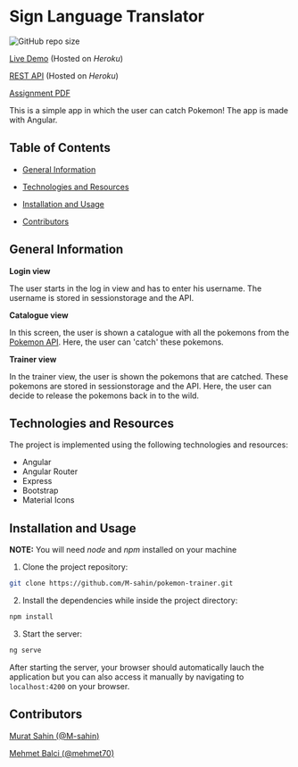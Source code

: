 # Sign Language Translator

![GitHub repo size](https://img.shields.io/github/repo-size/M-sahin/pokemon-trainer)


[Live Demo](https://cherry-crumble-56108.herokuapp.com/login) (Hosted on _Heroku_)

[REST API](https://mm-assignment-api.herokuapp.com/trainer) (Hosted on _Heroku_)

[Assignment PDF](https://lms.noroff.no/pluginfile.php/184862/mod_assign/introattachment/0/Angular_Pokemon%20Trainer.pdf?forcedownload=1)

This is a simple app in which the user can catch Pokemon! The app is made with Angular.

## Table of Contents

- [General Information](#general-information)

- [Technologies and Resources](#technologies-and-resources)

- [Installation and Usage](#installation-and-usage)

- [Contributors](#contributors)

## General Information

**Login view**

The user starts in the log in view and has to enter his username. The username is stored in sessionstorage and the API.

**Catalogue view**

In this screen, the user is shown a catalogue with all the pokemons from the [Pokemon API](https://pokeapi.co/). Here, the user can 'catch' these pokemons.

**Trainer view**

In the trainer view, the user is shown the pokemons that are catched. These pokemons are stored in sessionstorage and the API. Here, the user can decide to release the pokemons back in to the wild. 

## Technologies and Resources

The project is implemented using the following technologies and resources:

- Angular
- Angular Router
- Express
- Bootstrap
- Material Icons

## Installation and Usage

**NOTE:** You will need _node_ and _npm_ installed on your machine

1. Clone the project repository:

```sh
git clone https://github.com/M-sahin/pokemon-trainer.git
```

2. Install the dependencies while inside the project directory:

```sh
npm install
```

3. Start the server:

```sh
ng serve
```

After starting the server, your browser should automatically lauch the application but you can also access it manually by navigating to `localhost:4200` on your browser.

## Contributors

[Murat Sahin (@M-sahin)](https://github.com/m-sahin)

[Mehmet Balci (@mehmet70)](https://github.com/mehmet70)
